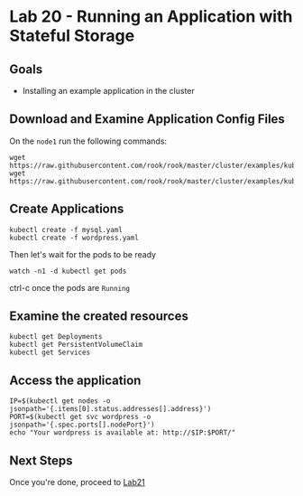 # Lab 20 - Running an Application with Stateful Storage

## Goals

* Installing an example application in the cluster


## Download and Examine Application Config Files

On the `node1` run the following commands:

```
wget https://raw.githubusercontent.com/rook/rook/master/cluster/examples/kubernetes/wordpress.yaml
wget https://raw.githubusercontent.com/rook/rook/master/cluster/examples/kubernetes/mysql.yaml
```


## Create Applications

```
kubectl create -f mysql.yaml
kubectl create -f wordpress.yaml
```

Then let's wait for the pods to be ready
```
watch -n1 -d kubectl get pods
```
ctrl-c once the pods are `Running`

## Examine the created resources

```
kubectl get Deployments
kubectl get PersistentVolumeClaim
kubectl get Services
```

## Access the application

```
IP=$(kubectl get nodes -o jsonpath='{.items[0].status.addresses[].address}')
PORT=$(kubectl get svc wordpress -o jsonpath='{.spec.ports[].nodePort}')
echo "Your wordpress is available at: http://$IP:$PORT/"
```

## Next Steps

Once you're done, proceed to [Lab21](Lab21.md)
